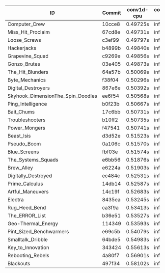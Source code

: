 |ID|Commit|conv1d-cpu|conv1d-gpu|DWSPConv2D-gpu|gemm-gpu|avg|
|-|-|-|-|-|-|-|
|Computer_Crew|10cce8|0.49725s|infs|infs|4.71427s|infs|
|Miss_Hit_Proclaim|67cd8e|0.49731s|infs|infs|4.79264s|infs|
|Loose_Screws|c3ef99|0.49797s|infs|infs|6.48191s|infs|
|Hackerjacks|b4899b|0.49840s|infs|infs|4.70892s|infs|
|Grapevine_Squad|c9269e|0.49856s|infs|infs|4.73635s|infs|
|Gonzo_Brutes|03e405|0.49873s|infs|infs|4.76480s|infs|
|The_Hit_Blunders|64a57b|0.50069s|infs|infs|4.73276s|infs|
|Byte_Mechanics|f38f04|0.50296s|infs|infs|4.71239s|infs|
|Digital_Destroyers|867e6e|0.50392s|infs|infs|4.75246s|infs|
|Skyhook_DimensionThe_Spin_Doodles|ee6f54|0.50568s|infs|infs|4.60338s|infs|
|Ping_Intelligence|b0f23b|0.50667s|infs|infs|4.62151s|infs|
|Bait_Chums|17c6bb|0.50731s|infs|infs|4.62817s|infs|
|Troubleshooters|b10ff2|0.50735s|infs|infs|4.66829s|infs|
|Power_Mongers|f47541|0.50741s|infs|infs|4.57142s|infs|
|Beast_Isis|d3d52e|0.51523s|infs|infs|4.68592s|infs|
|Pseudo_Boom|0a106c|0.51570s|infs|infs|4.75877s|infs|
|Blue_Screens|fbf03e|0.51574s|infs|infs|4.68546s|infs|
|The_Systems_Squads|e6bb56|0.51876s|infs|infs|4.65351s|infs|
|Brew_Alley|e6224a|0.51903s|infs|infs|4.65536s|infs|
|Digitally_Destroyed|ec484c|0.52531s|infs|infs|4.73984s|infs|
|Prime_Calculus|14db14|0.52587s|infs|infs|4.63483s|infs|
|Artful_Maneuvers|14c19f|0.52683s|infs|infs|4.69066s|infs|
|Electra|8435ea|0.53245s|infs|infs|4.67132s|infs|
|Rug_Heed_Bend|ca3f9a|0.53413s|infs|infs|4.64552s|infs|
|The_ERROR_List|b36e51|0.53527s|infs|infs|4.64408s|infs|
|Geo-Thermal_Energy|114349|0.53593s|infs|infs|4.73203s|infs|
|Pint_Sized_Benchwarmers|e69c5b|0.54079s|infs|infs|4.72603s|infs|
|Smalltalk_Dribble|64bde5|0.54983s|infs|infs|4.71883s|infs|
|Key_to_Innovation|343424|0.55613s|infs|infs|4.75066s|infs|
|Rebooting_Rebels|4a80f7|0.56901s|infs|infs|4.72571s|infs|
|Blackouts|497f34|0.58102s|infs|infs|4.72752s|infs|
